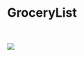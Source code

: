# GroceryList <br><br>

<img src ="https://user-images.githubusercontent.com/96073111/159086266-1002b4cd-089a-4298-b67e-fdc49a4eb9e6.png">
